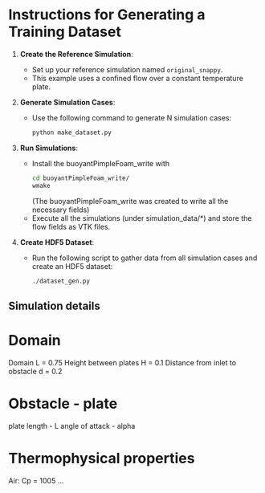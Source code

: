 # Instructions for Generating a Training Dataset

1. **Create the Reference Simulation**: 
    - Set up your reference simulation named `original_snappy`.
    - This example uses a confined flow over a constant temperature plate.

2. **Generate Simulation Cases**:
    - Use the following command to generate N simulation cases:
      ```bash
      python make_dataset.py
      ```

3. **Run Simulations**:
    - Install the buoyantPimpleFoam_write with 
      ```bash
      cd buoyantPimpleFoam_write/
      wmake
      ```
    	(The buoyantPimpleFoam_write was created to write all the necessary fields)
    - Execute all the simulations (under simulation_data/*) and store the flow fields as VTK files.


4. **Create HDF5 Dataset**:
    - Run the following script to gather data from all simulation cases and create an HDF5 dataset:
      ```bash
      ./dataset_gen.py
      ```


## Simulation details

# Domain
Domain L = 0.75
Height between plates H = 0.1
Distance from inlet to obstacle d = 0.2

# Obstacle - plate
plate length - L
angle of attack - alpha

# Thermophysical properties
Air: 
Cp = 1005
...